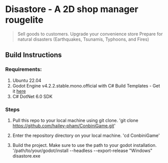 # Disastore - A 2D shop manager rougelite
> Sell goods to customers.
> Upgrade your convenience store
> Prepare for natural disasters (Earthquakes, Tsunamis, Typhoons, and Fires)

## Build Instructions
### Requirements:
1. Ubuntu 22.04
2. Godot Engine v4.2.2.stable.mono.official with C# Build Templates - Get it [here](https://godotengine.org/download/archive/4.2.2-stable/)
3. C# DotNet 6.0 SDK

### Steps
1. Pull this repo to your local machine using git clone.
'git clone https://github.com/hailey-pham/ConbiniGame.git'

2. Enter the repository directory on your local machine.
'cd ConbiniGame'

3. Build the project. Make sure to use the path to your godot installation.
'/path/to/your/godot/install --headless --export-release "Windows" disastore.exe
